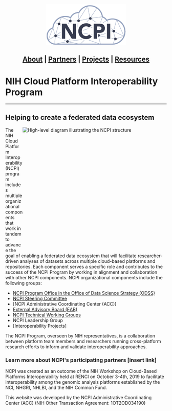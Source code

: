 <p align="center"><img src="https://github.com/NCPITest/.github/blob/main/profile/ncpi-logo-close-crop.png" width="250" alt="NCPI Logo"/></p>

<div align="center">
  <h2>
    <a href="https://github.com/NCPITest/About">About</a> |
    <a href="https://github.com/NCPITest/Partners">Partners</a> |
    <a href="https://github.com/NCPITest/Projects">Projects</a> |
    <a href="https://github.com/NCPITest/Resources">Resources</a>
  </h2>
</div>


NIH Cloud Platform Interoperability Program
===========================================
* * *

Helping to create a federated data ecosystem
--------------------------------------------
<img src="https://github.com/user-attachments/assets/a0f16114-1260-4f26-8c1f-ba4a46730e6f"
     align="right"
     alt="High-level diagram illustrating the NCPI structure"
     width="450"
     height="384" />

The NIH Cloud Platform Interoperability (NCPI) program includes multiple organizational components that work in tandem to advance the goal of enabling a federated data ecosystem that will facilitate researcher-driven analyses of datasets across multiple cloud-based platforms and repositories. Each component serves a specific role and contributes to the success of the NCPI Program by working in alignment and collaboration with other NCPI components. NCPI organizational components include the following groups:
*   [NCPI Program Office in the Office of Data Science Strategy (ODSS)](https://github.com/NCPITest/About/blob/main/NIH-ODSS.md)
*   [NCPI Steering Committee](https://github.com/NCPITest/About/blob/main/Steering-Committee.md)
*   [NCPI Administrative Coordinating Center (ACC)]
*   [External Advisory Board (EAB)](https://github.com/NCPITest/About/blob/main/ACC.md)
*   [NCPI Technical Working Groups](https://github.com/NCPITest/About/blob/main/Working-Groups.md)
*   NCPI Leadership Group
*   [Interoperability Projects]




The NCPI Program, overseen by NIH representatives, is a collaboration between platform team members and researchers running cross-platform research efforts to inform and validate interoperability approaches.

### Learn more about NCPI's participating partners [insert link]

NCPI was created as an outcome of the NIH Workshop on Cloud-Based Platforms Interoperability held at RENCI on October 3-4th, 2019 to facilitate interoperability among the genomic analysis platforms established by the NCI, NHGRI, NHLBI, and the NIH Common Fund.

This website was developed by the NCPI Administrative Coordinating Center (ACC) (NIH Other Transaction Agreement: 1OT2OD034190)

